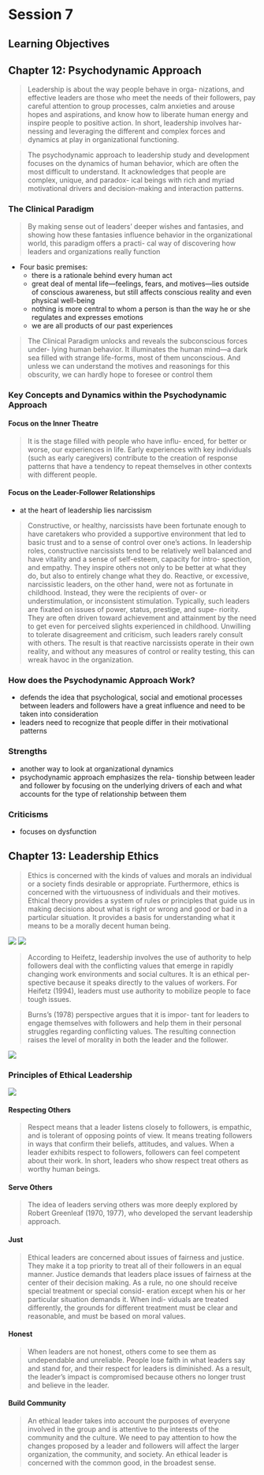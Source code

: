 # Session 7

## Learning Objectives

## Chapter 12: Psychodynamic Approach

> Leadership is about the way people behave in orga- nizations, and effective leaders are those who meet the needs of their followers, pay careful attention to group processes, calm anxieties and arouse hopes and aspirations, and know how to liberate human energy and inspire people to positive action. In short, leadership involves har- nessing and leveraging the different and complex forces and dynamics at play in organizational functioning.

> The psychodynamic approach to leadership study and development focuses on the dynamics of human behavior, which are often the most difficult to understand. It acknowledges that people are complex, unique, and paradox- ical beings with rich and myriad motivational drivers and decision-making and interaction patterns.

### The Clinical Paradigm

> By making sense out of leaders’ deeper wishes and fantasies, and showing how these fantasies influence behavior in the organizational world, this paradigm offers a practi- cal way of discovering how leaders and organizations really function

* Four basic premises:
    * there is a rationale behind every human act
    * great deal of mental life—feelings, fears, and motives—lies outside of conscious awareness, but still affects conscious reality and even physical well-being
    * nothing is more central to whom a person is than the way he or she regulates and expresses emotions
    * we are all products of our past experiences

> The Clinical Paradigm unlocks and reveals the subconscious forces under- lying human behavior. It illuminates the human mind—a dark sea filled with strange life-forms, most of them unconscious. And unless we can understand the motives and reasonings for this obscurity, we can hardly hope to foresee or control them

### Key Concepts and Dynamics within the Psychodynamic Approach

#### Focus on the Inner Theatre

> It is the stage filled with people who have influ- enced, for better or worse, our experiences in life. Early experiences with key individuals (such as early caregivers) contribute to the creation of response patterns that have a tendency to repeat themselves in other contexts with different people.

#### Focus on the Leader-Follower Relationships

* at the heart of leadership lies narcissism

> Constructive, or healthy, narcissists have been fortunate enough to have caretakers who provided a supportive environment that led to basic trust and to a sense of control over one’s actions. In leadership roles, constructive narcissists tend to be relatively well balanced and have vitality and a sense of self-esteem, capacity for intro- spection, and empathy. They inspire others not only to be better at what they do, but also to entirely change what they do. Reactive, or excessive, narcissistic leaders, on the other hand, were not as fortunate in childhood. Instead, they were the recipients of over- or understimulation, or inconsistent stimulation. Typically, such leaders are fixated on issues of power, status, prestige, and supe- riority. They are often driven toward achievement and attainment by the need to get even for perceived slights experienced in childhood. Unwilling to tolerate disagreement and criticism, such leaders rarely consult with others. The result is that reactive narcissists operate in their own reality, and without any measures of control or reality testing, this can wreak havoc in the organization.

### How does the Psychodynamic Approach Work?

* defends the idea that psychological, social and emotional processes between leaders and followers have a great influence and need to be taken into consideration
* leaders need to recognize that people differ in their motivational patterns

### Strengths

* another way to look at organizational dynamics
* psychodynamic approach emphasizes the rela- tionship between leader and follower by focusing on the underlying drivers of each and what accounts for the type of relationship between them

### Criticisms

* focuses on dysfunction

## Chapter 13: Leadership Ethics

> Ethics is concerned with the kinds of values and morals an individual or a society finds desirable or appropriate. Furthermore, ethics is concerned with the virtuousness of individuals and their motives. Ethical theory provides a system of rules or principles that guide us in making decisions about what is right or wrong and good or bad in a particular situation. It provides a basis for understanding what it means to be a morally decent human being.

<img src="kohlberg_stages_of_moral_development.png" />

<img src="ethical_theories_based_on_selfinterest_vs_interestforothers.png" />

> According to Heifetz, leadership involves the use of authority to help followers deal with the conflicting values that emerge in rapidly changing work environments and social cultures. It is an ethical per- spective because it speaks directly to the values of workers. For Heifetz (1994), leaders must use authority to mobilize people to face tough issues.

> Burns’s (1978) perspective argues that it is impor- tant for leaders to engage themselves with followers and help them in their personal struggles regarding conflicting values. The resulting connection raises the level of morality in both the leader and the follower.

<img src="toxic_triangle.png" />

### Principles of Ethical Leadership

<img src="principles_of_ethical_leadership.png" />

#### Respecting Others

> Respect means that a leader listens closely to followers, is empathic, and is tolerant of opposing points of view. It means treating followers in ways that confirm their beliefs, attitudes, and values. When a leader exhibits respect to followers, followers can feel competent about their work. In short, leaders who show respect treat others as worthy human beings.

#### Serve Others

> The idea of leaders serving others was more deeply explored by Robert Greenleaf (1970, 1977), who developed the servant leadership approach.

#### Just

> Ethical leaders are concerned about issues of fairness and justice. They make it a top priority to treat all of their followers in an equal manner. Justice demands that leaders place issues of fairness at the center of their decision making. As a rule, no one should receive special treatment or special consid- eration except when his or her particular situation demands it. When indi- viduals are treated differently, the grounds for different treatment must be clear and reasonable, and must be based on moral values.

#### Honest

> When leaders are not honest, others come to see them as undependable and unreliable. People lose faith in what leaders say and stand for, and their respect for leaders is diminished. As a result, the leader’s impact is compromised because others no longer trust and believe in the leader.

#### Build Community

> An ethical leader takes into account the purposes of everyone involved in the group and is attentive to the interests of the community and the culture. We need to pay attention to how the changes proposed by a leader and followers will affect the larger organization, the community, and society. An ethical leader is concerned with the common good, in the broadest sense.
